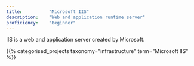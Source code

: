 ```yaml
---
title: 			"Microsoft IIS"
description: 	"Web and application runtime server"
proficiency:	"Beginner"
---
```


IIS is a web and application server created by Microsoft.

{{% categorised_projects taxonomy="infrastructure" term="Microsoft IIS" %}}